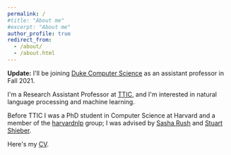 ```yaml
---
permalink: /
#title: "About me"
#excerpt: "About me"
author_profile: true
redirect_from:
  - /about/
  - /about.html
---
```

**Update:** I'll be joining [Duke Computer Science](https://www.cs.duke.edu/) as an assistant professor in Fall 2021.

I'm a Research Assistant Professor at [TTIC](http://www.ttic.edu/), and I'm interested in natural language processing and machine learning.

Before TTIC I was a PhD student in Computer Science at Harvard and a member of the [harvardnlp](http://nlp.seas.harvard.edu/papers/) group; I was advised by [Sasha Rush](http://rush-nlp.com/) and [Stuart Shieber](http://www.eecs.harvard.edu/shieber/).

Here's my [CV](http://swiseman.github.io/files/swiseman_cv.pdf).

